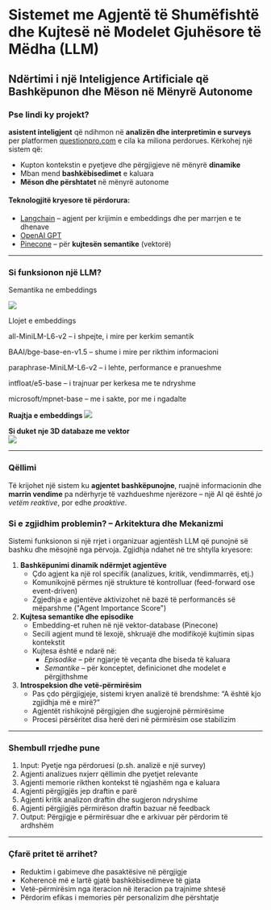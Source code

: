 <!DOCTYPE html>
<html lang="sq">
<head>
  <meta charset="UTF-8">
</head>
<body>
  <h1>Sistemet me Agjentë të Shumëfishtë dhe Kujtesë në Modelet Gjuhësore të Mëdha (LLM)</h1>
  <h2>Ndërtimi i një Inteligjence Artificiale që Bashkëpunon dhe Mëson në Mënyrë Autonome</h2>

  <h3>Pse lindi ky projekt?</h3>
  <p>
    <strong>asistent inteligjent</strong> që ndihmon në 
    <strong>analizën dhe interpretimin e surveys</strong> per platformen 
    <a href="https://www.questionpro.com" target="_blank">questionpro.com</a> e cila ka miliona perdorues.
    Kërkohej një sistem që:
  </p>
  <ul>
    <li>Kupton kontekstin e pyetjeve dhe përgjigjeve në mënyrë <strong>dinamike</strong></li>
    <li>Mban mend <strong>bashkëbisedimet</strong> e kaluara</li>
    <li><strong>Mëson dhe përshtatet</strong> në mënyrë autonome</li>
  </ul>

  <h4>Teknologjitë kryesore të përdorura:</h4>
  <ul>
    <li><a href="https://www.langchain.com" target="_blank">Langchain</a> – agjent per krijimin e embeddings dhe per marrjen e te dhenave</li>
    <li><a href="https://platform.openai.com" target="_blank">OpenAI GPT</a> </li>
    <li><a href="https://www.pinecone.io" target="_blank">Pinecone</a> – për <strong>kujtesën semantike</strong> (vektorë)</li>
  </ul>

  <hr>

  <h3>Si funksionon një LLM?</h3>
  <p>Semantika ne embeddings</p>
  <img src="https://www.kdnuggets.com/wp-content/uploads/arya_vector_databases_important_llms_3.png" />

  <p> Llojet e embeddings</p>
 
  <p> all-MiniLM-L6-v2 – i shpejte, i mire per kerkim semantik </p>
 <p>BAAI/bge-base-en-v1.5 – shume i mire per rikthim informacioni</p>
 <p>paraphrase-MiniLM-L6-v2 – i lehte, performance e pranueshme</p>
 <p>intfloat/e5-base – i trajnuar per kerkesa me te ndryshme</p>
 <p>microsoft/mpnet-base – me i sakte, por me i ngadalte </p>

 <b> Ruajtja e embeddings </b>
 <img src="https://i.imgur.com/SgCr687.jpeg" />

 <b> Si duket nje 3D databaze me vektor </b>  
 <img src="https://matthewmanela.com/wp-content/uploads/2023/10/image-3.png" />
  <hr>

  <h3>Qëllimi</h3>
  <p>
    Të krijohet një sistem ku <strong>agjentet bashkëpunojne</strong>, ruajnë informacionin dhe 
    <strong>marrin vendime</strong> pa ndërhyrje të vazhdueshme njerëzore – një AI që është 
    <em>jo vetëm reaktive</em>, por edhe <em>proaktive</em>.
  </p>

  <h3>Si e zgjidhim problemin? – Arkitektura dhe Mekanizmi</h3>
<p>
  Sistemi funksionon si një rrjet i organizuar agjentësh LLM që punojnë së bashku dhe mësojnë nga përvoja. 
  Zgjidhja ndahet në tre shtylla kryesore:
</p>

<ol>
  <li><strong>Bashkëpunimi dinamik ndërmjet agjentëve</strong>
    <ul>
      <li>Çdo agjent ka një rol specifik (analizues, kritik, vendimmarrës, etj.)</li>
      <li>Komunikojnë përmes një strukture të kontrolluar (feed-forward ose event-driven)</li>
      <li>Zgjedhja e agjentëve aktivizohet në bazë të performancës së mëparshme ("Agent Importance Score")</li>
    </ul>
  </li>

  <li><strong>Kujtesa semantike dhe episodike</strong>
    <ul>
      <li>Embedding-et ruhen në një vektor-database (Pinecone)</li>
      <li>Secili agjent mund të lexojë, shkruajë dhe modifikojë kujtimin sipas kontekstit</li>
      <li>Kujtesa është e ndarë në: 
        <ul>
          <li><em>Episodike</em> – për ngjarje të veçanta dhe biseda të kaluara</li>
          <li><em>Semantike</em> – për konceptet, definicionet dhe modelet e përgjithshme</li>
        </ul>
      </li>
    </ul>
  </li>

  <li><strong>Introspeksion dhe vetë-përmirësim</strong>
    <ul>
      <li>Pas çdo përgjigjeje, sistemi kryen analizë të brendshme: “A është kjo zgjidhja më e mirë?”</li>
      <li>Agjentët rishikojnë përgjigjen dhe sugjerojnë përmirësime</li>
      <li>Procesi përsëritet disa herë deri në përmirësim ose stabilizim</li>
    </ul>
  </li>
</ol>

<hr>

<h3>Shembull rrjedhe pune</h3>
<ol>
  <li>Input: Pyetje nga përdoruesi (p.sh. analizë e një survey)</li>
  <li>Agjenti analizues nxjerr qëllimin dhe pyetjet relevante</li>
  <li>Agjenti memorie rikthen kontekst të ngjashëm nga e kaluara</li>
  <li>Agjenti përgjigjës jep draftin e parë</li>
  <li>Agjenti kritik analizon draftin dhe sugjeron ndryshime</li>
  <li>Agjenti përgjigjës përmirëson draftin bazuar në feedback</li>
  <li>Output: Përgjigje e përmirësuar dhe e arkivuar për përdorim të ardhshëm</li>
</ol>

<hr>

<h3>Çfarë pritet të arrihet?</h3>
<ul>
  <li>Reduktim i gabimeve dhe pasaktësive në përgjigje</li>
  <li>Koherencë më e lartë gjatë bashkëbisedimeve të gjata</li>
  <li>Vetë-përmirësim nga iteracion në iteracion pa trajnime shtesë</li>
  <li>Përdorim efikas i memories për personalizim dhe përshtatje</li>
</ul>

</body>
</html>
